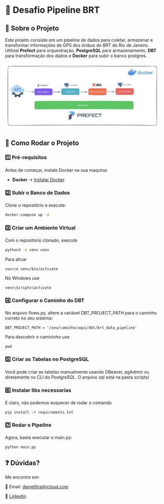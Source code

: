 # 🚀 Desafio Pipeline BRT  

## 📌 Sobre o Projeto  
Este projeto consiste em um pipeline de dados para coletar, armazenar e transformar informações de GPS dos ônibus do BRT do Rio de Janeiro. Utilizei **Prefect** para orquestração, **PostgreSQL** para armazenamento, **DBT** para transformação dos dados e **Docker** para subir o banco postgres.  
 
![Pipeline BRT](https://raw.githubusercontent.com/Danielllira/desafio-pipeline-brt/main/img_readme/pipeline_excalidraw.jpg)

## 🚀 Como Rodar o Projeto  

### 1️⃣ Pré-requisitos  
Antes de começar, instale Docker na sua maquina:  
- **Docker** → [Instalar Docker](https://docs.docker.com/get-docker/)  


### 2️⃣ Subir o Banco de Dados  
Clone o repositório e execute:  

```bash
docker-compose up -d
```

### 3️⃣ Criar um Ambiente Virtual

Com o repositório clonado, execute

```bash
python3 -m venv venv
```
Para ativar
```
source venv/bin/activate
```

No Windows use
```
venv\Scripts\activate
```

### 4️⃣ Configurar o Caminho do DBT

No arquivo flows.py, altere a variável DBT_PROJECT_PATH para o caminho correto no seu sistema:
```
DBT_PROJECT_PATH = '/seu/caminho/aqui/dbt/brt_data_pipeline'
```
Para descobrir o camininho use 
```
pwd 
```

### 5️⃣ Criar as Tabelas no PostgreSQL
Você pode criar as tabelas manualmente usando DBeaver, pgAdmin ou diretamente no CLI do PostgreSQL. O arquivo sql está na pasta scripts/


### 6️⃣ Instalar libs necessarias
E claro, não podemos esquecer de rodar o comando
```
pip install -r requirements.txt
```

### 7️⃣ Rodar o Pipeline
Agora, basta executar o main.py:
```
python main.py
```

## ❓ Dúvidas?

Me encontre em:

📩 Email: danielllira@icloud.com

💼 [Linkedin](https://www.linkedin.com/in/1danielllira/)




